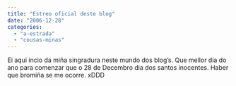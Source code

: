 ```yaml
---
title: "Estreo oficial deste blog"
date: "2006-12-28"
categories: 
  - "a-estrada"
  - "cousas-minas"
---
```


Ei aqui incio da miña singradura neste mundo dos blog’s. Que mellor dia do ano para comenzar que o 28 de Decembro dia dos santos inocentes. Haber que bromiña se me ocorre. xDDD
